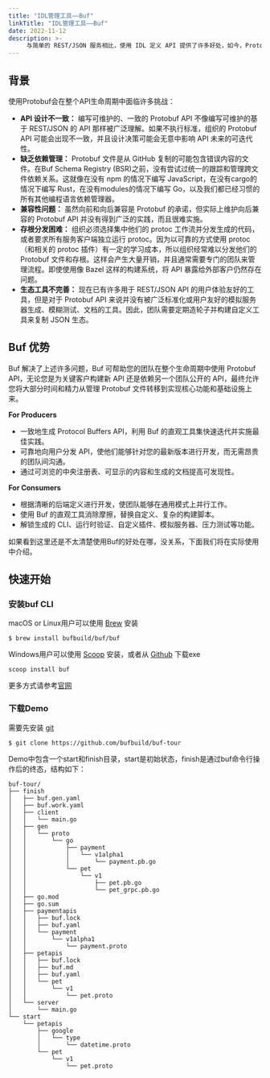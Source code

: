 ```yaml
---
title: "IDL管理工具——Buf"
linkTitle: "IDL管理工具——Buf"
date: 2022-11-12
description: >-
     与简单的 REST/JSON 服务相比，使用 IDL 定义 API 提供了许多好处，如今，Protobuf 是业内最稳定、被广泛采用的 IDL。但就目前情况而言，使用 Protobuf 比使用 JSON 作为数据传输格式要困难得多。Buf是使用 Protobuf 的一种新方式，本文将对Buf重点介绍。
---
```


## 背景
使用Protobuf会在整个API生命周期中面临许多挑战：

* **API 设计不一致：** 编写可维护的、一致的 Protobuf API 不像编写可维护的基于 REST/JSON 的 API 那样被广泛理解。如果不执行标准，组织的 Protobuf API 可能会出现不一致，并且设计决策可能会无意中影响 API 未来的可迭代性。
* **缺乏依赖管理：** Protobuf 文件是从 GitHub 复制的可能包含错误内容的文件。在Buf Schema Registry (BSR)之前，没有尝试过统一的跟踪和管理跨文件依赖关系。这就像在没有 npm 的情况下编写 JavaScript，在没有cargo的情况下编写 Rust，在没有modules的情况下编写 Go，以及我们都已经习惯的所有其他编程语言依赖管理器。
* **兼容性问题：** 虽然向前和向后兼容是 Protobuf 的承诺，但实际上维护向后兼容的 Protobuf API 并没有得到广泛的实践，而且很难实施。
* **存根分发困难：** 组织必须选择集中他们的 protoc 工作流并分发生成的代码，或者要求所有服务客户端独立运行 protoc。因为以可靠的方式使用 protoc（和相关的 protoc 插件）有一定的学习成本，所以组织经常难以分发他们的 Protobuf 文件和存根。这样会产生大量开销，并且通常需要专门的团队来管理流程。即使使用像 Bazel 这样的构建系统，将 API 暴露给外部客户仍然存在问题。
* **生态工具不完善：** 现在已有许多用于 REST/JSON API 的用户体验友好的工具，但是对于 Protobuf API 来说并没有被广泛标准化或用户友好的模拟服务器生成、模糊测试、文档的工具。因此，团队需要定期造轮子并构建自定义工具来复制 JSON 生态。

## Buf 优势
Buf 解决了上述许多问题，Buf 可帮助您的团队在整个生命周期中使用 Protobuf API，无论您是为关键客户构建新 API 还是依赖另一个团队公开的 API，最终允许您将大部分时间和精力从管理 Protobuf 文件转移到实现核心功能和基础设施上来。

**For Producers**
* 一致地生成 Protocol Buffers API，利用 Buf 的直观工具集快速迭代并实施最佳实践。
* 可靠地向用户分发 API，使他们能够针对您的最新版本进行开发，而无需昂贵的团队间沟通。
* 通过可浏览的中央注册表、可显示的内容和生成的文档提高可发现性。

**For Consumers**
* 根据清晰的后端定义进行开发，使团队能够在通用模式上并行工作。
* 使用 Buf 的直观工具消除摩擦，替换自定义、复杂的构建脚本。
* 解锁生成的 CLI、运行时验证、自定义插件、模拟服务器、压力测试等功能。

如果看到这里还是不太清楚使用Buf的好处在哪，没关系，下面我们将在实际使用中介绍。


## 快速开始
### 安装buf CLI
macOS or Linux用户可以使用 [Brew](https://brew.sh/) 安装
```
$ brew install bufbuild/buf/buf
```

Windows用户可以使用 [Scoop](https://scoop.sh/) 安装，或者从 [Github](https://github.com/bufbuild/buf/releases/latest) 下载exe
```
scoop install buf
```
更多方式请参考[官网](https://docs.buf.build/installation)

### 下载Demo
需要先安装 [git](https://git-scm.com/book/en/v2/Getting-Started-Installing-Git)
```
$ git clone https://github.com/bufbuild/buf-tour
```
Demo中包含一个start和finish目录，start是初始状态，finish是通过buf命令行操作后的终态，结构如下：
```
buf-tour/
├── finish
│   ├── buf.gen.yaml
│   ├── buf.work.yaml
│   ├── client
│   │   └── main.go
│   ├── gen
│   │   └── proto
│   │       └── go
│   │           ├── payment
│   │           │   └── v1alpha1
│   │           │       └── payment.pb.go
│   │           └── pet
│   │               └── v1
│   │                   ├── pet.pb.go
│   │                   └── pet_grpc.pb.go
│   ├── go.mod
│   ├── go.sum
│   ├── paymentapis
│   │   ├── buf.lock
│   │   ├── buf.yaml
│   │   └── payment
│   │       └── v1alpha1
│   │           └── payment.proto
│   ├── petapis
│   │   ├── buf.lock
│   │   ├── buf.md
│   │   ├── buf.yaml
│   │   └── pet
│   │       └── v1
│   │           └── pet.proto
│   └── server
│       └── main.go
└── start
    └── petapis
        ├── google
        │   └── type
        │       └── datetime.proto
        └── pet
            └── v1
                └── pet.proto
```
